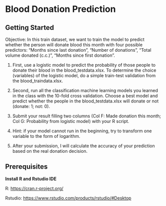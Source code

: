 # Blood Donation Prediction

## Getting Started
Objective: In this train dataset, we want to train the model to predict whether the person will donate blood this month with four possible predictors: “Months since last donation”, “Number of donations”, “Total volume donated (c.c.)”, “Months since first donation”.

1. First, use a logistic model to predict the probability of those people to donate their blood in the blood_testdata.xlsx. To determine the choice (variables) of the logistic model, do a simple train-test validation from the blood_traindata.xlsx.

2. Second, run all the classification machine learning models you learned in the class with the 10-fold cross validation. Choose a best model and predict whether the people in the blood_testdata.xlsx will donate or not (donate: 1; not: 0).

3. Submit your result filling two columns (Col F: Made donation this month; Col G: Probability from logistic model) with your R script.

4. Hint: if your model cannot run in the beginning, try to transform one variable to the form of logarithm.

5. After your submission, I will calculate the accuracy of your prediction based on the real donation decision.

## Prerequisites
**Install R and Rstudio IDE**

R: https://cran.r-project.org/

Rstudio: https://www.rstudio.com/products/rstudio/#Desktop

